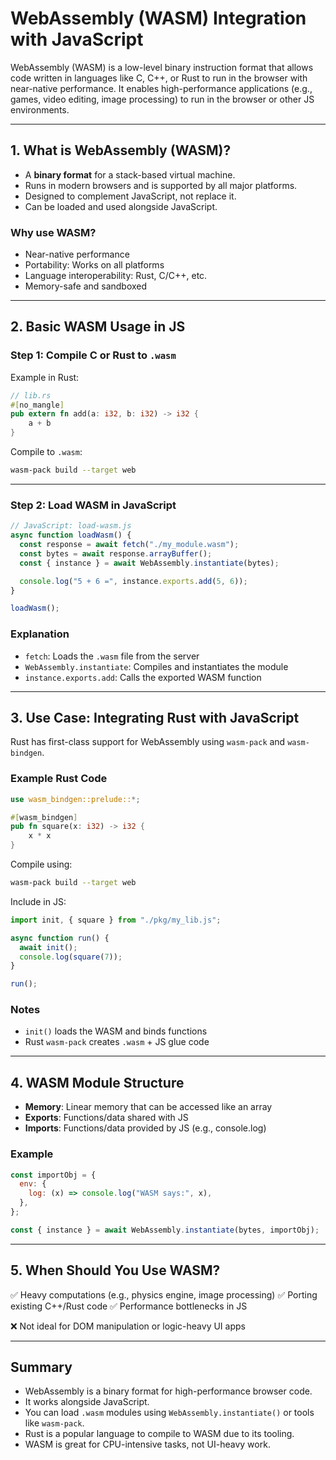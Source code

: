 # WebAssembly (WASM) Integration with JavaScript

WebAssembly (WASM) is a low-level binary instruction format that allows code written in languages like C, C++, or Rust to run in the browser with near-native performance. It enables high-performance applications (e.g., games, video editing, image processing) to run in the browser or other JS environments.

---

## 1. What is WebAssembly (WASM)?

* A **binary format** for a stack-based virtual machine.
* Runs in modern browsers and is supported by all major platforms.
* Designed to complement JavaScript, not replace it.
* Can be loaded and used alongside JavaScript.

### Why use WASM?

* Near-native performance
* Portability: Works on all platforms
* Language interoperability: Rust, C/C++, etc.
* Memory-safe and sandboxed

---

## 2. Basic WASM Usage in JS

### Step 1: Compile C or Rust to `.wasm`

Example in Rust:

```rs
// lib.rs
#[no_mangle]
pub extern fn add(a: i32, b: i32) -> i32 {
    a + b
}
```

Compile to `.wasm`:

```bash
wasm-pack build --target web
```

---

### Step 2: Load WASM in JavaScript

```js
// JavaScript: load-wasm.js
async function loadWasm() {
  const response = await fetch("./my_module.wasm");
  const bytes = await response.arrayBuffer();
  const { instance } = await WebAssembly.instantiate(bytes);

  console.log("5 + 6 =", instance.exports.add(5, 6));
}

loadWasm();
```

### Explanation

* `fetch`: Loads the `.wasm` file from the server
* `WebAssembly.instantiate`: Compiles and instantiates the module
* `instance.exports.add`: Calls the exported WASM function

---

## 3. Use Case: Integrating Rust with JavaScript

Rust has first-class support for WebAssembly using `wasm-pack` and `wasm-bindgen`.

### Example Rust Code

```rs
use wasm_bindgen::prelude::*;

#[wasm_bindgen]
pub fn square(x: i32) -> i32 {
    x * x
}
```

Compile using:

```bash
wasm-pack build --target web
```

Include in JS:

```js
import init, { square } from "./pkg/my_lib.js";

async function run() {
  await init();
  console.log(square(7));
}

run();
```

### Notes

* `init()` loads the WASM and binds functions
* Rust `wasm-pack` creates `.wasm` + JS glue code

---

## 4. WASM Module Structure

* **Memory**: Linear memory that can be accessed like an array
* **Exports**: Functions/data shared with JS
* **Imports**: Functions/data provided by JS (e.g., console.log)

### Example

```js
const importObj = {
  env: {
    log: (x) => console.log("WASM says:", x),
  },
};

const { instance } = await WebAssembly.instantiate(bytes, importObj);
```

---

## 5. When Should You Use WASM?

✅ Heavy computations (e.g., physics engine, image processing)
✅ Porting existing C++/Rust code
✅ Performance bottlenecks in JS

❌ Not ideal for DOM manipulation or logic-heavy UI apps

---

## Summary

* WebAssembly is a binary format for high-performance browser code.
* It works alongside JavaScript.
* You can load `.wasm` modules using `WebAssembly.instantiate()` or tools like `wasm-pack`.
* Rust is a popular language to compile to WASM due to its tooling.
* WASM is great for CPU-intensive tasks, not UI-heavy work.
